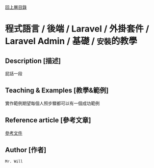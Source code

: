 [回上層目錄](../README.md)

# 程式語言 / 後端 / Laravel / 外掛套件 / Laravel Admin / 基礎 / `安裝`的教學

## **Description [描述]**
屁話一段

## **Teaching & Examples [教學&範例]**
實作範例期望每個人照步驟都可以有一個成功範例

## **Reference article [參考文章]**
[參考文件](網址)

## **Author [作者]**
`Mr. Will`
